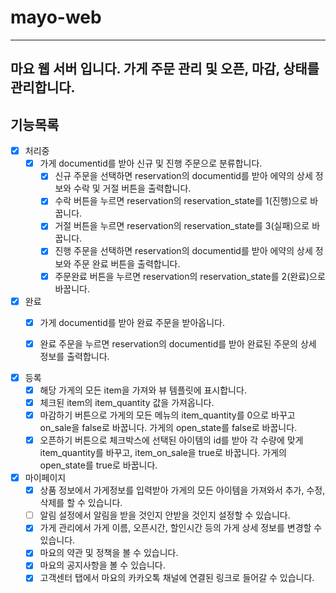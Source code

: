 # mayo-web

---
마요 웹 서버 입니다.
가게 주문 관리 및 오픈, 마감, 상태를 관리합니다.
---

## 기능목록

- [x] 처리중
    - [x] 가게 documentid를 받아 신규 및 진행 주문으로 분류합니다.
        - [x] 신규 주문을 선택하면 reservation의 documentid를 받아 에약의 상세 정보와 수락 및 거절 버튼을 출력합니다.
        - [x] 수락 버튼을 누르면 reservation의 reservation_state를 1(진행)으로 바꿉니다.
        - [x] 거절 버튼을 누르면 reservation의 reservation_state를 3(실패)으로 바꿉니다.
        - [x] 진행 주문을 선택하면 reservation의 documentid를 받아 에약의 상세 정보와 주문 완료 버튼을 출력합니다.
        - [x] 주문완료 버튼을 누르면 reservation의 reservation_state를 2(완료)으로 바꿉니다.

- [x] 완료
    - [x] 가게 documentid를 받아 완료 주문을 받아옵니다.
    - [x] 완료 주문을 누르면 reservation의 documentid를 받아 완료된 주문의 상세 정보를 출력합니다.


- [x] 등록
    - [x] 해당 가게의 모든 item을 가져와 뷰 템플릿에 표시합니다.
    - [x] 체크된 item의 item_quantity 값을 가져옵니다.
    - [x] 마감하기 버튼으로 가게의 모든 메뉴의 item_quantity를 0으로 바꾸고 on_sale을 false로 바꿉니다. 가게의 open_state를 false로 바꿉니다.
    - [x] 오픈하기 버튼으로 체크박스에 선택된 아이템의 id를 받아 각 수량에 맞게 item_quantity를 바꾸고, item_on_sale을 true로 바꿉니다. 가게의 open_state를 true로 바꿉니다.

- [x] 마이페이지
    - [x] 상품 정보에서 가게정보를 입력받아 가게의 모든 아이템을 가져와서 추가, 수정, 삭제를 할 수 있습니다.
    - [ ] 알림 설정에서 알림을 받을 것인지 안받을 것인지 설정할 수 있습니다.
    - [x] 가게 관리에서 가게 이름, 오픈시간, 할인시간 등의 가게 상세 정보를 변경할 수 있습니다.
    - [x] 마요의 약관 및 정책을 볼 수 있습니다.
    - [x] 마요의 공지사항을 볼 수 있습니다.
    - [x] 고객센터 탭에서 마요의 카카오톡 채널에 연결된 링크로 들어갈 수 있습니다.
